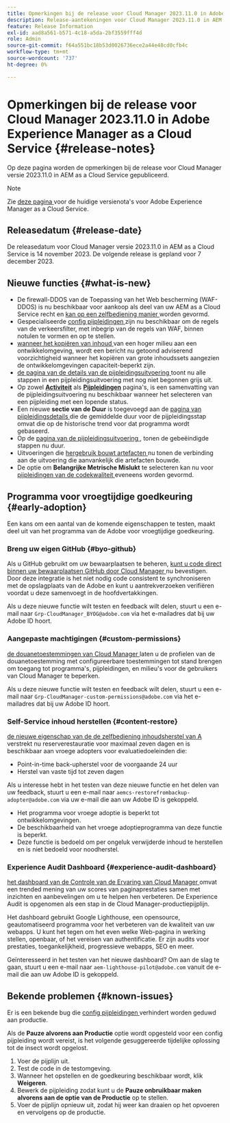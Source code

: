 ```yaml
---
title: Opmerkingen bij de release voor Cloud Manager 2023.11.0 in Adobe Experience Manager as a Cloud Service
description: Release-aantekeningen voor Cloud Manager 2023.11.0 in AEM as a Cloud Service.
feature: Release Information
exl-id: aad8a561-b571-4c18-a5da-2bf3559fff4d
role: Admin
source-git-commit: f64a551bc18b53d0026736ece2a44e48cd0cfb4c
workflow-type: tm+mt
source-wordcount: '737'
ht-degree: 0%

---
```


# Opmerkingen bij de release voor Cloud Manager 2023.11.0 in Adobe Experience Manager as a Cloud Service {#release-notes}

Op deze pagina worden de opmerkingen bij de release voor Cloud Manager versie 2023.11.0 in AEM as a Cloud Service gepubliceerd.

>[!NOTE]
>
>Zie [ deze pagina ](/help/release-notes/release-notes-cloud/release-notes-current.md) voor de huidige versienota&#39;s voor Adobe Experience Manager as a Cloud Service.

## Releasedatum {#release-date}

De releasedatum voor Cloud Manager versie 2023.11.0 in AEM as a Cloud Service is 14 november 2023. De volgende release is gepland voor 7 december 2023.

## Nieuwe functies {#what-is-new}

* De firewall-DDOS van de Toepassing van het Web bescherming (WAF-DDOS) is nu beschikbaar voor aankoop als deel van uw AEM as a Cloud Service recht en [ kan op een zelfbediening manier ](/help/implementing/cloud-manager/getting-access-to-aem-in-cloud/creating-production-programs.md) worden gevormd.
* Gespecialiseerde [ config pijpleidingen ](/help/implementing/cloud-manager/configuring-pipelines/introduction-ci-cd-pipelines.md) zijn nu beschikbaar om de regels van de verkeersfilter, met inbegrip van de regels van WAF, binnen notulen te vormen en op te stellen.
* [ wanneer het kopiëren van inhoud ](/help/implementing/developing/tools/content-copy.md) van een hoger milieu aan een ontwikkelomgeving, wordt een bericht nu getoond adviserend voorzichtigheid wanneer het kopiëren van grote inhoudssets aangezien de ontwikkelomgevingen capaciteit-beperkt zijn.
* [ de pagina van de details van de pijpleidingsuitvoering ](/help/implementing/cloud-manager/configuring-pipelines/managing-pipelines.md#view-details) toont nu alle stappen in een pijpleidingsuitvoering met nog niet begonnen grijs uit.
* Op zowel **[Activiteit](/help/implementing/cloud-manager/configuring-pipelines/managing-pipelines.md#activity)** als **[Pijpleidingen](/help/implementing/cloud-manager/configuring-pipelines/managing-pipelines.md#pipelines)** pagina&#39;s, is een samenvatting van de pijpleidingsuitvoering nu beschikbaar wanneer het selecteren van een pijpleiding met een lopende status.
* Een nieuwe **sectie van de Duur** is toegevoegd aan de [ pagina van pijpleidingsdetails ](/help/implementing/cloud-manager/configuring-pipelines/managing-pipelines.md#view-details) die de gemiddelde duur voor de pijpleidingsstap omvat die op de historische trend voor dat programma wordt gebaseerd.
* Op de [ pagina van de pijpleidingsuitvoering ](/help/implementing/cloud-manager/configuring-pipelines/managing-pipelines.md#activity-window), tonen de gebeëindigde stappen nu duur.
* Uitvoeringen die [ hergebruik bouwt artefacten ](/help/implementing/cloud-manager/getting-access-to-aem-in-cloud/setting-up-project.md#build-artifact-reuse) nu tonen de verbinding aan de uitvoering die aanvankelijk die artefacten bouwde.
* De optie om **Belangrijke Metrische Mislukt** te selecteren kan nu voor [ pijpleidingen van de codekwaliteit ](/help/implementing/cloud-manager/configuring-pipelines/configuring-non-production-pipelines.md) eveneens worden gevormd.


## Programma voor vroegtijdige goedkeuring {#early-adoption}

Een kans om een aantal van de komende eigenschappen te testen, maakt deel uit van het programma van de Adobe voor vroegtijdige goedkeuring.

### Breng uw eigen GitHub {#byo-github}

Als u GitHub gebruikt om uw bewaarplaatsen te beheren, [ kunt u code direct binnen uw bewaarplaatsen GitHub door Cloud Manager ](/help/implementing/cloud-manager/managing-code/private-repositories.md) nu bevestigen. Door deze integratie is het niet nodig code consistent te synchroniseren met de opslagplaats van de Adobe en kunt u aantrekverzoeken verifiëren voordat u deze samenvoegt in de hoofdvertakkingen.

Als u deze nieuwe functie wilt testen en feedback wilt delen, stuurt u een e-mail naar `Grp-CloudManager_BYOG@adobe.com` via het e-mailadres dat bij uw Adobe ID hoort.

### Aangepaste machtigingen {#custom-permissions}

[ de douanetoestemmingen van Cloud Manager ](/help/implementing/cloud-manager/custom-permissions.md) laten u de profielen van de douanetoestemming met configureerbare toestemmingen tot stand brengen om toegang tot programma&#39;s, pijpleidingen, en milieu&#39;s voor de gebruikers van Cloud Manager te beperken.

Als u deze nieuwe functie wilt testen en feedback wilt delen, stuurt u een e-mail naar `Grp-CloudManager-custom-permissions@adobe.com` via het e-mailadres dat bij uw Adobe ID hoort.

### Self-Service inhoud herstellen {#content-restore}

[ de nieuwe eigenschap van de de zelfbediening inhoudsherstel van A ](/help/operations/restore.md) verstrekt nu reserverestauratie voor maximaal zeven dagen en is beschikbaar aan vroege adopters voor evaluatiedoeleinden die:

* Point-in-time back-upherstel voor de voorgaande 24 uur
* Herstel van vaste tijd tot zeven dagen

Als u interesse hebt in het testen van deze nieuwe functie en het delen van uw feedback, stuurt u een e-mail naar `aemcs-restorefrombackup-adopter@adobe.com` via uw e-mail die aan uw Adobe ID is gekoppeld.

* Het programma voor vroege adoptie is beperkt tot ontwikkelomgevingen.
* De beschikbaarheid van het vroege adoptieprogramma van deze functie is beperkt.
* Deze functie is bedoeld om per ongeluk verwijderde inhoud te herstellen en is niet bedoeld voor noodherstel.

### Experience Audit Dashboard {#experience-audit-dashboard}

[ het dashboard van de Controle van de Ervaring van Cloud Manager ](/help/implementing/cloud-manager/experience-audit-dashboard.md) omvat een trended mening van uw scores van paginaprestaties samen met inzichten en aanbevelingen om u te helpen hen verbeteren. De Experience Audit is opgenomen als een stap in de Cloud Manager-productiepijplijn.

Het dashboard gebruikt Google Lighthouse, een opensource, geautomatiseerd programma voor het verbeteren van de kwaliteit van uw webapps. U kunt het tegen om het even welke Web-pagina in werking stellen, openbaar, of het vereisen van authentificatie. Er zijn audits voor prestaties, toegankelijkheid, progressieve webapps, SEO en meer.

Geïnteresseerd in het testen van het nieuwe dashboard? Om aan de slag te gaan, stuurt u een e-mail naar `aem-lighthouse-pilot@adobe.com` vanuit de e-mail die aan uw Adobe ID is gekoppeld.

## Bekende problemen {#known-issues}

Er is een bekende bug die [ config pijpleidingen ](/help/implementing/cloud-manager/configuring-pipelines/introduction-ci-cd-pipelines.md##config-deployment-pipeline) verhindert worden geduwd aan productie.

Als de **Pauze alvorens aan Productie** optie wordt opgesteld voor een config pijpleiding wordt vereist, is het volgende gesuggereerde tijdelijke oplossing tot de insect wordt opgelost.

1. Voer de pijplijn uit.
1. Test de code in de testomgeving.
1. Wanneer het opstellen en de goedkeuring beschikbaar wordt, klik **Weigeren**.
1. Bewerk de pijpleiding zodat kunt u de **Pauze onbruikbaar maken alvorens aan de optie van de Productie** op te stellen.
1. Voer de pijplijn opnieuw uit, zodat hij weer kan draaien op het opvoeren en vervolgens op de productie.
